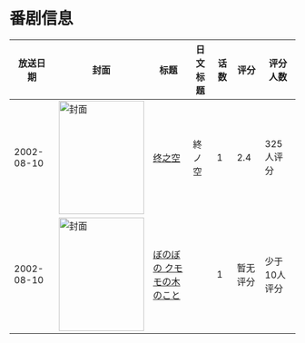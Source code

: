 # 番剧信息

|放送日期|封面|标题|日文标题|话数|评分|评分人数|
|---|---|---|---|---|---|---|
|2002-08-10|<img src="https://bangumi.tv/img/no_icon_subject.png" alt="封面" style="width:150px;height:200px;object-fit:cover;">|[终之空](https://bangumi.tv/subject/121724)|終ノ空|1|2.4|325人评分|
|2002-08-10|<img src="https://lain.bgm.tv/pic/cover/c/d7/00/161940_BTfGF.jpg" alt="封面" style="width:150px;height:200px;object-fit:cover;">|[ぼのぼの クモモの木のこと](https://bangumi.tv/subject/161940)||1|暂无评分|少于10人评分|
